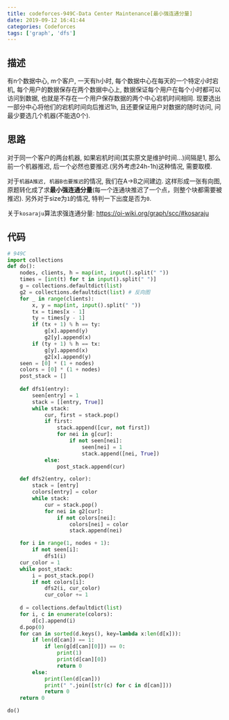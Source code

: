 ```yaml
---
title: codeforces-949C-Data Center Maintenance[最小强连通分量]
date: 2019-09-12 16:41:44
categories: Codeforces
tags: ['graph', 'dfs']
---
```


## 描述
有n个数据中心, m个客户, 一天有h小时, 每个数据中心在每天的一个特定小时宕机, 每个用户的数据保存在两个数据中心上, 数据保证每个用户在每个小时都可以访问到数据, 也就是不存在一个用户保存数据的两个中心宕机时间相同. 现要选出一部分中心将他们的宕机时间向后推迟1h, 且还要保证用户对数据的随时访问, 问最少要选几个机器(不能选0个).

## 思路
对于同一个客户的两台机器, 如果宕机时间(其实原文是维护时间...)间隔是1, 那么前一个机器推迟, 后一个必然也要推迟.(另外考虑24h-1h)这种情况, 需要取模.

对于`机器A推迟, 机器B也要推迟`的情况, 我们在A->B之间建边. 这样形成一张有向图, 原题转化成了求**最小强连通分量**(每一个连通块推迟了一个点，则整个块都需要被推迟).
另外对于size为`1`的情况, 特判一下出度是否为`0`.

关于`kosaraju`算法求强连通分量: https://oi-wiki.org/graph/scc/#kosaraju

## 代码
```python
# 949C
import collections
def do():
    nodes, clients, h = map(int, input().split(" "))
    times = [int(t) for t in input().split(" ")]
    g = collections.defaultdict(list)
    g2 = collections.defaultdict(list) # 反向图
    for _ in range(clients):
        x, y = map(int, input().split(" "))
        tx = times[x - 1]
        ty = times[y - 1]
        if (tx + 1) % h == ty:
            g[x].append(y)
            g2[y].append(x)
        if (ty + 1) % h == tx:
            g[y].append(x)
            g2[x].append(y)
    seen = [0] * (1 + nodes)
    colors = [0] * (1 + nodes)
    post_stack = []
    
    def dfs1(entry):
        seen[entry] = 1
        stack = [[entry, True]]
        while stack:
            cur, first = stack.pop()
            if first:
                stack.append([cur, not first])
                for nei in g[cur]:
                    if not seen[nei]:
                        seen[nei] = 1
                        stack.append([nei, True])
            else:
                post_stack.append(cur)

    def dfs2(entry, color):
        stack = [entry]
        colors[entry] = color
        while stack:
            cur = stack.pop()
            for nei in g2[cur]:
                if not colors[nei]:
                    colors[nei] = color
                    stack.append(nei)

    for i in range(1, nodes + 1):
        if not seen[i]:
            dfs1(i)
    cur_color = 1
    while post_stack:
        i = post_stack.pop()
        if not colors[i]:
            dfs2(i, cur_color)
            cur_color += 1
            
    d = collections.defaultdict(list)
    for i, c in enumerate(colors):
        d[c].append(i)
    d.pop(0)
    for can in sorted(d.keys(), key=lambda x:len(d[x])):
        if len(d[can]) == 1:
            if len(g[d[can][0]]) == 0:
                print(1)
                print(d[can][0])
                return 0
        else:
            print(len(d[can]))
            print(" ".join([str(c) for c in d[can]]))
            return 0
    return 0

do()

```
